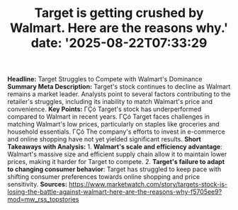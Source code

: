 ﻿---
title: "Target is getting crushed by Walmart. Here are the reasons why.'
date: '2025-08-22T07:33:29"
category: "Markets"
summary: ""
slug: "target is getting crushed by walmart here are the reasons wh"
source_urls:
  - "https://www.marketwatch.com/story/targets-stock-is-losing-the-battle-against-walmart-here-are-the-reasons-why-f5705ee9?mod=mw_rss_topstories"
seo:
  title: "Target is getting crushed by Walmart. Here are the reasons why. | Hash n Hedge'
  description: '"
  keywords: ["news", "markets", "brief"]
---
**Headline:** Target Struggles to Compete with Walmart's Dominance  **Summary Meta Description:** Target's stock continues to decline as Walmart remains a market leader. Analysts point to several factors contributing to the retailer's struggles, including its inability to match Walmart's price and convenience.  **Key Points:**  ΓÇó Target's stock has underperformed compared to Walmart in recent years. ΓÇó Target faces challenges in matching Walmart's low prices, particularly on staples like groceries and household essentials. ΓÇó The company's efforts to invest in e-commerce and online shopping have not yet yielded significant results.  **Short Takeaways with Analysis:**  1. **Walmart's scale and efficiency advantage**: Walmart's massive size and efficient supply chain allow it to maintain lower prices, making it harder for Target to compete. 2. **Target's failure to adapt to changing consumer behavior**: Target has struggled to keep pace with shifting consumer preferences towards online shopping and price sensitivity.  **Sources:** https://www.marketwatch.com/story/targets-stock-is-losing-the-battle-against-walmart-here-are-the-reasons-why-f5705ee9?mod=mw_rss_topstories 
